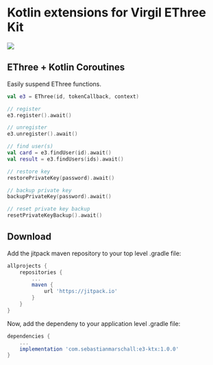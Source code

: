 # Kotlin extensions for Virgil EThree Kit

[![](https://jitpack.io/v/com.sebastianmarschall/e3-ktx.svg)](https://jitpack.io/#com.sebastianmarschall/e3-ktx)

## EThree + Kotlin Coroutines

Easily suspend EThree functions.


```kotlin
val e3 = EThree(id, tokenCallback, context)

// register
e3.register().await()

// unregister
e3.unregister().await()

// find user(s)
val card = e3.findUser(id).await()
val result = e3.findUsers(ids).await()

// restore key
restorePrivateKey(password).await()

// backup private key
backupPrivateKey(password).await()

// reset private key backup
resetPrivateKeyBackup().await()
```
## Download

Add the jitpack maven repository to your top level .gradle file:

```groovy
allprojects {
    repositories {
        ...
        maven {
            url 'https://jitpack.io'
        }
    }
}
```

Now, add the dependeny to your application level .gradle file:
```groovy
dependencies {
    ...
    implementation 'com.sebastianmarschall:e3-ktx:1.0.0'
}
```
